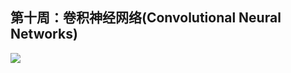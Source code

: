 ﻿## 第十周：卷积神经网络(Convolutional Neural Networks)

![](https://github.com/steveLauwh/DeepLearning-notes/raw/master/DeepLearning.ai_Notes/image/10.jpg)
